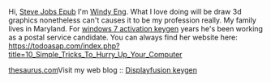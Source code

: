 Hi, [Steve Jobs
Epub](http://wiki.csconnectes.eu/index.php?title=Church_Treasurer_Fund_Accounting_Software_--_3_Points_To_Consider_The_Best_Solution)
I'm [Windy Eng](https://ecosia.Zendesk.com/hc/articles/201657341). What
I love doing will be draw 3d graphics nonetheless can't causes it to be
my profession really. My family lives in Maryland. For [windows 7
activation
keygen](http://olivier.drevet.free.fr/wiki/index.php?title=Basic_Accounting_Software_-_What_You_Will_Need_But_Not_More)
years he's been working as a postal service candidate. You can always
find her website here:
<https://todoasap.com/index.php?title=10_Simple_Tricks_To_Hurry_Up_Your_Computer>

[thesaurus.com](https://www.thesaurus.com/browse/effort)Visit my web
blog :: [Displayfusion
keygen](https://todoasap.com/index.php?title=10_Simple_Tricks_To_Hurry_Up_Your_Computer)